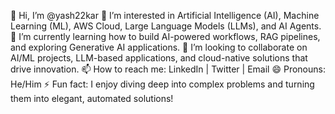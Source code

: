 👋 Hi, I’m @yash22kar
👀 I’m interested in Artificial Intelligence (AI), Machine Learning (ML), AWS Cloud, Large Language Models (LLMs), and AI Agents.
🌱 I’m currently learning how to build AI-powered workflows, RAG pipelines, and exploring Generative AI applications.
💞️ I’m looking to collaborate on AI/ML projects, LLM-based applications, and cloud-native solutions that drive innovation.
📫 How to reach me: LinkedIn | Twitter | Email
😄 Pronouns: He/Him
⚡ Fun fact: I enjoy diving deep into complex problems and turning them into elegant, automated solutions!

<!---
yash22kar/yash22kar is a ✨ special ✨ repository because its `README.md` (this file) appears on your GitHub profile.
You can click the Preview link to take a look at your changes.
--->

